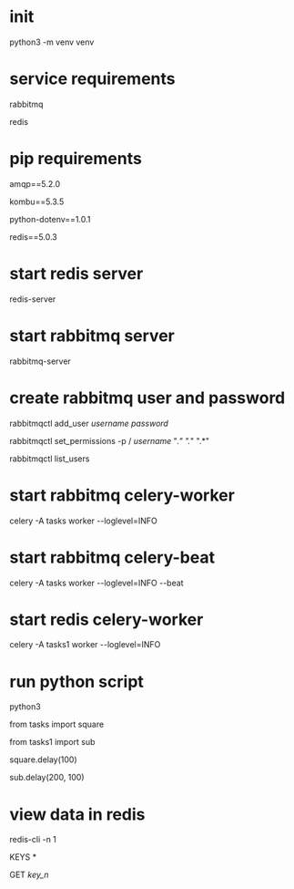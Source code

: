 # init 
python3 -m venv venv

# service requirements
rabbitmq

redis

# pip requirements
amqp==5.2.0

kombu==5.3.5

python-dotenv==1.0.1

redis==5.0.3

# start redis server
redis-server

# start rabbitmq server
rabbitmq-server

# create rabbitmq user and password
rabbitmqctl add_user _username_ _password_

rabbitmqctl set_permissions -p / _username_ ".*" ".*" ".*"

rabbitmqctl list_users

# start rabbitmq celery-worker
celery -A tasks worker --loglevel=INFO

# start rabbitmq celery-beat
celery -A tasks worker --loglevel=INFO --beat

# start redis celery-worker
celery -A tasks1 worker --loglevel=INFO

# run python script
python3

from tasks import square

from tasks1 import sub

square.delay(100)

sub.delay(200, 100)

# view data in redis
redis-cli -n 1 

KEYS *

GET _key_n_